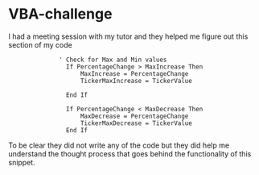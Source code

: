 # VBA-challenge

I had a meeting session with my tutor and they helped me figure out this section of my code

                  ' Check for Max and Min values
                    If PercentageChange > MaxIncrease Then
                        MaxIncrease = PercentageChange
                        TickerMaxIncrease = TickerValue
                        
                    End If
                    
                    If PercentageChange < MaxDecrease Then
                        MaxDecrease = PercentageChange
                        TickerMaxDecrease = TickerValue
                    End If

To be clear they did not write any of the code but they did help me understand the thought process that goes behind the functionality of this snippet. 
